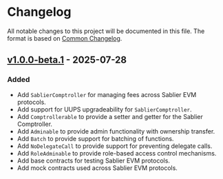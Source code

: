 # Changelog

All notable changes to this project will be documented in this file. The format is based on
[Common Changelog](https://common-changelog.org/).

[v1.0.0-beta.1]: https://github.com/sablier-labs/evm-utils/releases/tag/v1.0.0-beta.1

## [v1.0.0-beta.1] - 2025-07-28

### Added

- Add `SablierComptroller` for managing fees across Sablier EVM protocols.
- Add support for UUPS upgradeability for `SablierComptroller`.
- Add `Comptrollerable` to provide a setter and getter for the Sablier Comptroller.
- Add `Adminable` to provide admin functionality with ownership transfer.
- Add `Batch` to provide support for batching of functions.
- Add `NoDelegateCall` to provide support for preventing delegate calls.
- Add `RoleAdminable` to provide role-based access control mechanisms.
- Add base contracts for testing Sablier EVM protocols.
- Add mock contracts used across Sablier EVM protocols.
